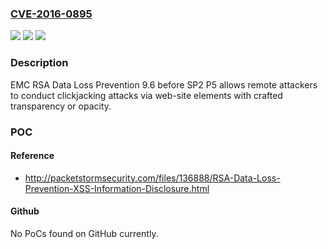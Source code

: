 ### [CVE-2016-0895](https://cve.mitre.org/cgi-bin/cvename.cgi?name=CVE-2016-0895)
![](https://img.shields.io/static/v1?label=Product&message=n%2Fa&color=blue)
![](https://img.shields.io/static/v1?label=Version&message=n%2Fa&color=blue)
![](https://img.shields.io/static/v1?label=Vulnerability&message=n%2Fa&color=brighgreen)

### Description

EMC RSA Data Loss Prevention 9.6 before SP2 P5 allows remote attackers to conduct clickjacking attacks via web-site elements with crafted transparency or opacity.

### POC

#### Reference
- http://packetstormsecurity.com/files/136888/RSA-Data-Loss-Prevention-XSS-Information-Disclosure.html

#### Github
No PoCs found on GitHub currently.

